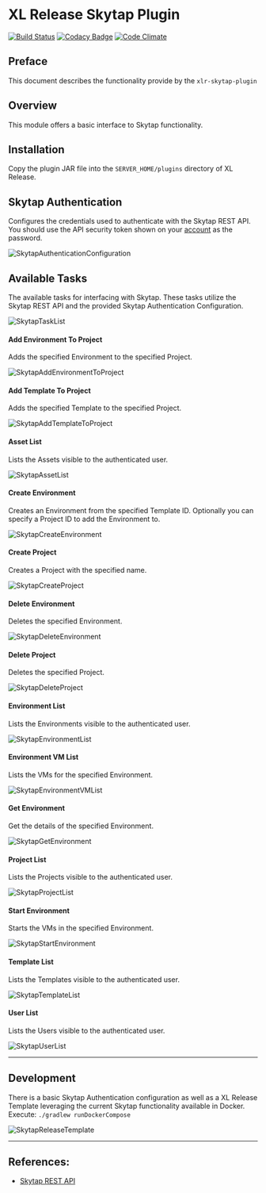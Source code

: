 # XL Release Skytap Plugin

[![Build Status](https://travis-ci.org/xebialabs-community/xlr-skytap-plugin.svg?branch=master)](https://travis-ci.org/xebialabs-community/xlr-skytap-plugin)
[![Codacy Badge](https://api.codacy.com/project/badge/Grade/e52529bdd2204207950a28876d02136b)](https://www.codacy.com/app/erasmussen39/xlr-skytap-plugin?utm_source=github.com&utm_medium=referral&utm_content=xebialabs-community/xlr-skytap-plugin&utm_campaign=badger)
[![Code Climate](https://codeclimate.com/github/xebialabs-community/xlr-skytap-plugin/badges/gpa.svg)](https://codeclimate.com/github/xebialabs-community/xlr-skytap-plugin)

## Preface
This document describes the functionality provide by the `xlr-skytap-plugin`

## Overview
This module offers a basic interface to Skytap functionality.

## Installation
Copy the plugin JAR file into the `SERVER_HOME/plugins` directory of XL Release.

## Skytap Authentication
Configures the credentials used to authenticate with the Skytap REST API. You should use the API security token shown on your [account](https://cloud.skytap.com/account) as the password. 

![SkytapAuthenticationConfiguration](images/SkytapAuthenticationConfiguration.png)

## Available Tasks
The available tasks for interfacing with Skytap. These tasks utilize the Skytap REST API and the provided Skytap Authentication Configuration.

![SkytapTaskList](images/SkytapTaskList.png)

#### Add Environment To Project 
Adds the specified Environment to the specified Project.

![SkytapAddEnvironmentToProject](images/SkytapAddEnvironmentToProject.png)

#### Add Template To Project 
Adds the specified Template to the specified Project.

![SkytapAddTemplateToProject](images/SkytapAddTemplateToProject.png)

#### Asset List 
Lists the Assets visible to the authenticated user.

![SkytapAssetList](images/SkytapAssetList.png)

#### Create Environment 
Creates an Environment from the specified Template ID. Optionally you can specify a Project ID to add the Environment to.

![SkytapCreateEnvironment](images/SkytapCreateEnvironment.png)

#### Create Project
Creates a Project with the specified name.

![SkytapCreateProject](images/SkytapCreateProject.png)

#### Delete Environment
Deletes the specified Environment.

![SkytapDeleteEnvironment](images/SkytapDeleteEnvironment.png)

#### Delete Project
Deletes the specified Project.

![SkytapDeleteProject](images/SkytapDeleteProject.png)

#### Environment List
Lists the Environments visible to the authenticated user.

![SkytapEnvironmentList](images/SkytapEnvironmentList.png)

#### Environment VM List
Lists the VMs for the specified Environment.

![SkytapEnvironmentVMList](images/SkytapEnvironmentVMList.png)

#### Get Environment
Get the details of the specified Environment.

![SkytapGetEnvironment](images/SkytapGetEnvironment.png)

#### Project List
Lists the Projects visible to the authenticated user.

![SkytapProjectList](images/SkytapProjectList.png)

#### Start Environment
Starts the VMs in the specified Environment.

![SkytapStartEnvironment](images/SkytapStartEnvironment.png)

#### Template List
Lists the Templates visible to the authenticated user.

![SkytapTemplateList](images/SkytapTemplateList.png)

#### User List
Lists the Users visible to the authenticated user.

![SkytapUserList](images/SkytapUserList.png)

---

## Development
There is a basic Skytap Authentication configuration as well as a XL Release Template leveraging the current Skytap functionality available in Docker. 
Execute: `./gradlew runDockerCompose` 

![SkytapReleaseTemplate](images/SkytapReleaseTemplate.png)

--- 

## References:
* [Skytap REST API](http://help.skytap.com/api.html)
